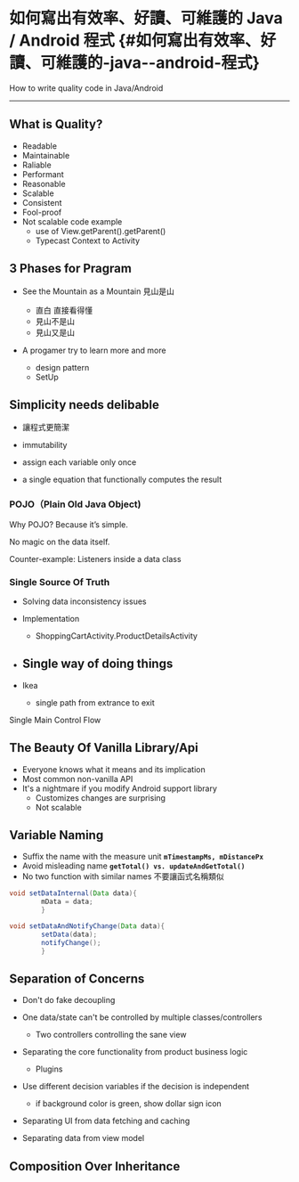 # 如何寫出有效率、好讀、可維護的 Java / Android 程式 {#如何寫出有效率、好讀、可維護的-java--android-程式}

How to write quality code in Java/Android

---

## What is Quality?

* Readable
* Maintainable
* Raliable
* Performant
* Reasonable
* Scalable
* Consistent
* Fool-proof
* Not scalable code example 
  * use of View.getParent\(\).getParent\(\)
  * Typecast Context to Activity

## 3 Phases  for Pragram

* See the Mountain as a Mountain 見山是山
  * 直白 直接看得懂
  * 見山不是山
  * 見山又是山
* A progamer try to learn more and more

  * design pattern
  * SetUp

## Simplicity needs delibable

* 讓程式更簡潔
* immutability

* assign each variable only once

* a single equation that functionally computes the result

### POJO（Plain Old Java Object\)

Why POJO? Because it’s simple.

No magic on the data itself.

Counter-example: Listeners inside a data class

### Single Source Of Truth

* Solving data inconsistency issues
* Implementation
  * ShoppingCartActivity.ProductDetailsActivity
* ## Single way of doing things
* Ikea

  * single path from extrance to exit

Single Main Control Flow

## The Beauty Of Vanilla Library/Api

* Everyone knows what it means and its implication
* Most common non-vanilla API
* It's a nightmare if you modify Android support library
  * Customizes changes are surprising
  * Not scalable

## Variable Naming

* Suffix the name with the measure unit
  **`mTimestampMs, mDistancePx`**
* Avoid misleading name
  **`getTotal() vs. updateAndGetTotal()`**
* No two function with similar names 不要讓函式名稱類似

```java
void setDataInternal(Data data){
        mData = data;
        }

void setDataAndNotifyChange(Data data){
        setData(data);
        notifyChange();
        }
```

## Separation of Concerns

* Don't do fake decoupling
* One data/state can't be controlled by multiple classes/controllers
  * Two controllers controlling the sane view
* Separating the core functionality from product business logic
  * Plugins
* Use different decision variables if the decision is independent

  * if background color is green, show dollar sign icon

* Separating UI from data fetching and caching

* Separating data from view model

## Composition Over Inheritance



